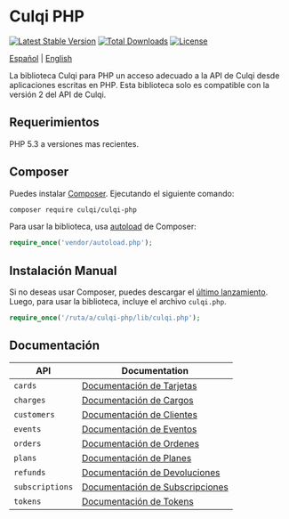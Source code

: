 # Culqi PHP

[![Latest Stable Version](https://poser.pugx.org/culqi/culqi-php/v/stable)](https://packagist.org/packages/culqi/culqi-php)
[![Total Downloads](https://poser.pugx.org/culqi/culqi-php/downloads)](https://packagist.org/packages/culqi/culqi-php)
[![License](https://poser.pugx.org/culqi/culqi-php/license)](https://packagist.org/packages/culqi/culqi-php)

[Español](/lang/es/) |
[English](/)

La biblioteca Culqi para PHP un acceso adecuado a la API de Culqi desde aplicaciones escritas en PHP. Esta biblioteca solo es compatible con la versión 2 del API de Culqi.

## Requerimientos

PHP 5.3 a versiones mas recientes.

## Composer

Puedes instalar [Composer](http://getcomposer.org/README.es.md). Ejecutando el siguiente comando:

```sh
composer require culqi/culqi-php
```

Para usar la biblioteca, usa [autoload](https://getcomposer.org/doc/01-basic-usage.md#autoloading) de Composer:

```php
require_once('vendor/autoload.php');
```

## Instalación Manual

Si no deseas usar Composer, puedes descargar el [último lanzamiento](https://github.com/culqi/culqi-php/releases). Luego, para usar la biblioteca, incluye el archivo `culqi.php`.

```php
require_once('/ruta/a/culqi-php/lib/culqi.php');
```

## Documentación

| API             | Documentation                                                 |
| --------------- | ------------------------------------------------------------- |
| `cards`         | [Documentación de Tarjetas](cards/README.es.md)               |
| `charges`       | [Documentación de Cargos](charges/README.es.md)               |
| `customers`     | [Documentación de Clientes](customers/README.es.md)           |
| `events`        | [Documentación de Eventos](events/README.es.md)               |
| `orders`        | [Documentación de Ordenes](orders/README.es.md)               |
| `plans`         | [Documentación de Planes](plans/README.es.md)                 |
| `refunds`       | [Documentación de Devoluciones](refunds/README.es.md)         |
| `subscriptions` | [Documentación de Subscripciones](subscriptions/README.es.md) |
| `tokens`        | [Documentación de Tokens](tokens/README.es.md)                |
